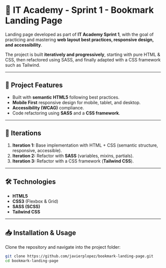# 📑 IT Academy - Sprint 1 - Bookmark Landing Page

Landing page developed as part of **IT Academy Sprint 1**, with the goal of practicing and mastering **web layout best practices, responsive design, and accessibility**.

The project is built **iteratively and progressively**, starting with pure HTML & CSS, then refactored using SASS, and finally adapted with a CSS framework such as Tailwind.

---

## 🚀 Project Features
- Built with **semantic HTML5** following best practices.
- **Mobile First** responsive design for mobile, tablet, and desktop.
- **Accessibility (WCAG)** compliance.
- Code refactoring using **SASS** and a **CSS framework**.

---

## 📂 Iterations
1. **Iteration 1:** Base implementation with HTML + CSS (semantic structure, responsive, accessible).
2. **Iteration 2:** Refactor with **SASS** (variables, mixins, partials).
3. **Iteration 3:** Refactor with a CSS framework (**Tailwind CSS**).

---

## 🛠️ Technologies
- **HTML5**
- **CSS3** (Flexbox & Grid)
- **SASS (SCSS)**
- **Tailwind CSS**

---

## 📥 Installation & Usage

Clone the repository and navigate into the project folder:

```bash
git clone https://github.com/javierplopez/bookmark-landing-page.git
cd bookmark-landing-page